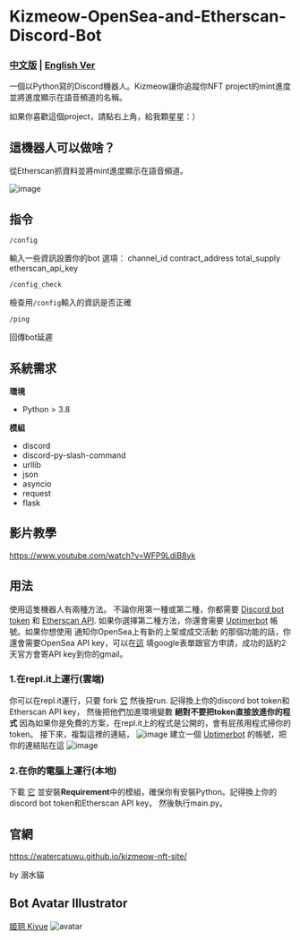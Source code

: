 # Kizmeow-OpenSea-and-Etherscan-Discord-Bot

### [中文版](https://github.com/Xeift/Kizmeow-NFT-Mint-Progress-Discord-Bot/blob/main/%E8%AE%80%E6%88%91.md) | [English Ver](https://github.com/Xeift/Kizmeow-NFT-Mint-Progress-Discord-Bot/blob/main/README.md)
一個以Python寫的Discord機器人。Kizmeow讓你追蹤你NFT project的mint進度並將進度顯示在語音頻道的名稱。

如果你喜歡這個project，請點右上角，給我顆星星：）

這機器人可以做啥？
-----------------
從Etherscan抓資料並將mint進度顯示在語音頻道。

![image](https://user-images.githubusercontent.com/80938768/156949496-d08b131e-8702-4045-801a-6a3aa6aab7a2.png)

指令
-----------------
`/config`

輸入一些資訊設置你的bot 選項： channel_id contract_address total_supply etherscan_api_key

`/config_check`

檢查用`/config`輸入的資訊是否正確

`/ping`

回傳bot延遲

系統需求
-----------------
**環境**

+ Python > 3.8

**模組**

+ discord
+ discord-py-slash-command
+ urllib
+ json
+ asyncio
+ request
+ flask

影片教學
-----------------

https://www.youtube.com/watch?v=WFP9LdiB8yk

用法
-----------------
使用這隻機器人有兩種方法。
不論你用第一種或第二種，你都需要 [Discord bot token](https://discord.com/developers/applications) 和 [Etherscan API](https://etherscan.io/myapikey). 如果你選擇第二種方法，你還會需要 [Uptimerbot](https://uptimerobot.com/) 帳號。如果你想使用 通知你OpenSea上有新的上架或成交活動 的那個功能的話，你還會需要OpenSea API key，可以在[這](https://docs.opensea.io/reference/request-an-api-key) 填google表單跟官方申請，成功的話約2天官方會寄API key到你的gmail。

### 1.在repl.it上運行(雲端)
你可以在repl.it運行，只要 fork [它](https://replit.com/@xeiftc/Kizmeow-NFT-Tracker-V2) 然後按run. 記得換上你的discord bot token和Etherscan API key， 然後把他們加進環境變數 **絕對不要把token直接放進你的程式** 因為如果你是免費的方案，在repl.it上的程式是公開的，會有屁孩用程式掃你的token。
接下來，複製這裡的連結， ![image](https://user-images.githubusercontent.com/80938768/146533872-021b05b3-f18c-44db-a943-527903dc6616.png) 建立一個 [Uptimerbot](https://uptimerobot.com/) 的帳號，把你的連結貼在這 ![image](https://user-images.githubusercontent.com/80938768/146534310-74201ab2-700e-4271-94a2-f2ecf8d12acb.png)

### 2.在你的電腦上運行(本地)
下載 [它](https://github.com/Xeift/Kizmeow-OpenSea-and-Etherscan-Discord-Bot/archive/refs/heads/main.zip) 並安裝**Requirement**中的模組，確保你有安裝Python。記得換上你的discord bot token和Etherscan API key。 然後執行main.py。

官網
-----------------
https://watercatuwu.github.io/kizmeow-nft-site/ 

by 溺水貓

Bot Avatar Illustrator
-----------------
[姬玥 Kiyue](https://www.facebook.com/profile.php?id=100026170072950)
![avatar](https://user-images.githubusercontent.com/80938768/146544100-315cdd44-7461-441b-a3dd-d3ee653b145a.png)
